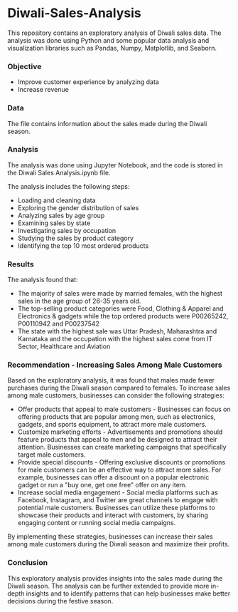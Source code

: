 # Diwali-Sales-Analysis
This repository contains an exploratory analysis of Diwali sales data. The analysis was done using Python and some popular data analysis and visualization libraries such as Pandas, Numpy, Matplotlib, and Seaborn.

### Objective
* Improve customer experience by analyzing data
* Increase revenue

### Data
The file contains information about the sales made during the Diwali season.

### Analysis
The analysis was done using Jupyter Notebook, and the code is stored in the Diwali Sales Analysis.ipynb file.

The analysis includes the following steps:

* Loading and cleaning data
* Exploring the gender distribution of sales
* Analyzing sales by age group
* Examining sales by state
* Investigating sales by occupation
* Studying the sales by product category
* Identifying the top 10 most ordered products

### Results
The analysis found that:
* The majority of sales were made by married females, with the highest sales in the age group of 26-35 years old.
* The top-selling product categories were Food, Clothing & Apparel and Electronics & gadgets while the top ordered products were P00265242, P00110942 and P00237542
* The state with the highest sale was Uttar Pradesh, Maharashtra and Karnataka and the occupation with the highest sales come from IT Sector, Healthcare and Aviation

### Recommendation - Increasing Sales Among Male Customers
Based on the exploratory analysis, it was found that males made fewer purchases during the Diwali season compared to females. To increase sales among male customers, businesses can consider the following strategies:
* Offer products that appeal to male customers - Businesses can focus on offering products that are popular among men, such as electronics, gadgets, and sports equipment, to attract more male customers.
* Customize marketing efforts - Advertisements and promotions should feature products that appeal to men and be designed to attract their attention. Businesses can create marketing campaigns that specifically target male customers.
* Provide special discounts - Offering exclusive discounts or promotions for male customers can be an effective way to attract more sales. For example, businesses can offer a discount on a popular electronic gadget or run a "buy one, get one free" offer on any item.
* Increase social media engagement - Social media platforms such as Facebook, Instagram, and Twitter are great channels to engage with potential male customers. Businesses can utilize these platforms to showcase their products and interact with customers, by sharing engaging content or running social media campaigns.

By implementing these strategies, businesses can increase their sales among male customers during the Diwali season and maximize their profits.



### Conclusion
This exploratory analysis provides insights into the sales made during the Diwali season. The analysis can be further extended to provide more in-depth insights and to identify patterns that can help businesses make better decisions during the festive season.
